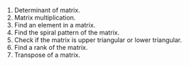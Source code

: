 1. Determinant of matrix.
2. Matrix multiplication.
3. Find an element in a matrix.
4. Find the spiral pattern of the matrix.
5. Check if the matrix is upper triangular or lower triangular.
6. Find a rank of the matrix.
7. Transpose of a matrix.